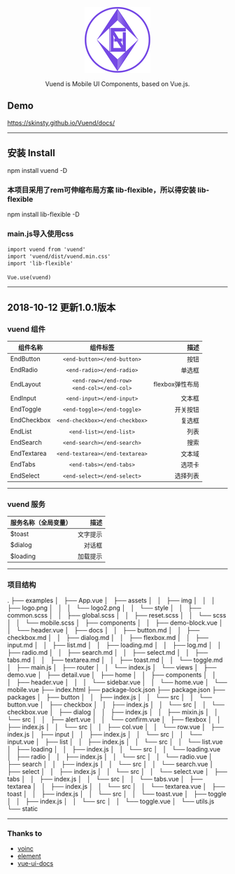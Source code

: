 <p align="center">
  <a href="https://skinsty.github.io/Vuend/docs/">
    <img src="https://github.com/SkinsTY/Vuend/blob/master/examples/assets/img/logo2.png">
  </a>
</p>

<p align="center">Vuend is Mobile UI Components, based on Vue.js.</p>

## Demo
<p>
  <a href="https://skinsty.github.io/Vuend/docs/">https://skinsty.github.io/Vuend/docs/</a>
</p>

*****  

## 安装 Install
npm install vuend -D
### 本项目采用了rem可伸缩布局方案 lib-flexible，所以得安装 lib-flexible
npm install lib-flexible -D
### main.js导入使用css
``` javascriptimport Vue from 'vue'
import vuend from 'vuend'
import 'vuend/dist/vuend.min.css'
import 'lib-flexible'

Vue.use(vuend)
```
*****
## 2018-10-12 更新1.0.1版本
### vuend 组件

组件名称|组件标签|描述
---|:--:|---:
EndButton|`<end-button></end-button>`|按钮
EndRadio|`<end-radio></end-radio>`|单选框
EndLayout|`<end-row></end-row>`<br />`<end-col></end-col>`|flexbox弹性布局
EndInput|`<end-input></end-input>`|文本框
EndToggle|`<end-toggle></end-toggle>`|开关按钮
EndCheckbox|`<end-checkbox></end-checkbox>`|复选框
EndList|`<end-list></end-list>`|列表
EndSearch|`<end-search></end-search>`|搜索
EndTextarea|`<end-textarea></end-textarea>`|文本域
EndTabs|`<end-tabs></end-tabs>`|选项卡
EndSelect|`<end-select></end-select>`|选择列表
*****
### vuend 服务
服务名称（全局变量）|描述
:--|---:
$toast|文字提示
$dialog|对话框
$loading|加载提示
*****
### 项目结构
.
├── examples
│   ├── App.vue
│   ├── assets
│   │   ├── img
│   │   │   ├── logo.png
│   │   │   └── logo2.png
│   │   └── style
│   │       ├── common.scss
│   │       ├── global.scss
│   │       ├── reset.scss
│   │       └── scss
│   │           └── mobile.scss
│   ├── components
│   │   ├── demo-block.vue
│   │   └── header.vue
│   ├── docs
│   │   ├── button.md
│   │   ├── checkbox.md
│   │   ├── dialog.md
│   │   ├── flexbox.md
│   │   ├── input.md
│   │   ├── list.md
│   │   ├── loading.md
│   │   ├── log.md
│   │   ├── radio.md
│   │   ├── search.md
│   │   ├── select.md
│   │   ├── tabs.md
│   │   ├── textarea.md
│   │   ├── toast.md
│   │   └── toggle.md
│   ├── main.js
│   ├── router
│   │   └── index.js
│   └── views
│       ├── demo.vue
│       ├── detail.vue
│       ├── home
│       │   ├── components
│       │   │   ├── header.vue
│       │   │   └── sidebar.vue
│       │   └── home.vue
│       └── mobile.vue
├── index.html
├── package-lock.json
├── package.json
├── packages
│   ├── button
│   │   ├── index.js
│   │   └── src
│   │       └── button.vue
│   ├── checkbox
│   │   ├── index.js
│   │   └── src
│   │       └── checkbox.vue
│   ├── dialog
│   │   ├── index.js
│   │   ├── mixin.js
│   │   └── src
│   │       ├── alert.vue
│   │       └── confirm.vue
│   ├── flexbox
│   │   ├── index.js
│   │   └── src
│   │       ├── col.vue
│   │       └── row.vue
│   ├── index.js
│   ├── input
│   │   ├── index.js
│   │   └── src
│   │       └── input.vue
│   ├── list
│   │   ├── index.js
│   │   └── src
│   │       └── list.vue
│   ├── loading
│   │   ├── index.js
│   │   └── src
│   │       └── loading.vue
│   ├── radio
│   │   ├── index.js
│   │   └── src
│   │       └── radio.vue
│   ├── search
│   │   ├── index.js
│   │   └── src
│   │       └── search.vue
│   ├── select
│   │   ├── index.js
│   │   └── src
│   │       └── select.vue
│   ├── tabs
│   │   ├── index.js
│   │   └── src
│   │       └── tabs.vue
│   ├── textarea
│   │   ├── index.js
│   │   └── src
│   │       └── textarea.vue
│   ├── toast
│   │   ├── index.js
│   │   └── src
│   │       └── toast.vue
│   ├── toggle
│   │   ├── index.js
│   │   └── src
│   │       └── toggle.vue
│   └── utils.js
└── static

****

### Thanks to
- [voinc](https://github.com/wangdahoo/vonic)
- [element](https://github.com/ElemeFE/element)
- [vue-ui-docs](https://github.com/kitorv/vue-ui-docs)

